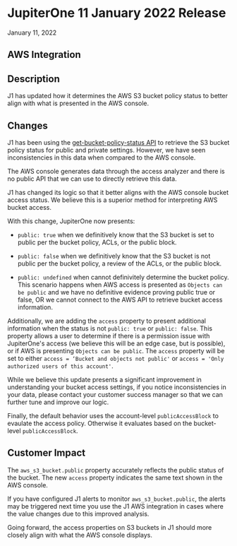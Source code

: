 # JupiterOne 11 January 2022 Release

January 11, 2022

## AWS Integration

## Description

J1 has updated how it determines the AWS S3 bucket policy status to better align with what is presented in the AWS console.

## Changes

J1 has been using the [get-bucket-policy-status API](https://docs.aws.amazon.com/cli/latest/reference/s3api/get-bucket-policy-status.html) to retrieve the S3 bucket policy status for public and private settings. However, we have seen inconsistencies in this data when compared to the AWS console.

The AWS console generates data through the access analyzer and there is no public API that we can use to directly retrieve this data.

J1 has changed its logic so that it better aligns with the AWS console bucket access status. We believe this is a superior method for interpreting AWS bucket access.

With this change, JupiterOne now presents:

- `public: true` when we definitively know that the S3 bucket is set to public per the bucket policy, ACLs, or the public block.

- `public: false` when we definitively know that the S3 bucket is not public per the bucket policy, a review of the ACLs, or the public block.

- `public: undefined` when cannot definivitely determine the bucket policy. This scenario happens when AWS access is presented as `Objects can be public` and we have no definitive evidence proving public true or false, OR we cannot connect to the AWS API to retrieve bucket access information.

Additionally, we are adding the `access` property to present additional information when the status is not `public: true` or `public: false`. This property allows a user to determine if there is a permission issue with JupiterOne's access (we believe this will be an edge case, but is possible), or if AWS is presenting `Objects can be public`. The `access` property will be set to either `access = ‘Bucket and objects not public'` or `access = 'Only authorized users of this account'`.

While we believe this update presents a significant improvement in understanding your bucket access settings, if you notice inconsistencies in your data, please contact your customer success manager so that we can further tune and improve our logic.

Finally, the default behavior uses the account-level `publicAccessBlock` to evaulate the access policy. Otherwise it evaluates based on the bucket-level `publicAccessBlock`.

## Customer Impact

The `aws_s3_bucket.public` property accurately reflects the public status of the bucket. The new `access` property indicates the same text shown in the AWS console.

If you have configured J1 alerts to monitor `aws_s3_bucket.public`, the alerts may be triggered next time you use the J1 AWS integration in cases where the value changes due to this improved analysis.

Going forward, the access properties on S3 buckets in J1 should more closely align with what the AWS console displays.
